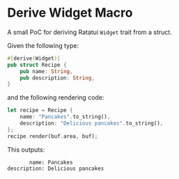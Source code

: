 # Derive Widget Macro

A small PoC for deriving Ratatui `Widget` trait from a struct.

Given the following type:

```rust
#[derive(Widget)]
pub struct Recipe {
    pub name: String,
    pub description: String,
}
```

and the following rendering code:

```rust
let recipe = Recipe {
    name: "Pancakes".to_string(),
    description: "Delicious pancakes".to_string(),
};
recipe.render(buf.area, buf);
```

This outputs:

```plain
       name: Pancakes
description: Delicious pancakes
```
